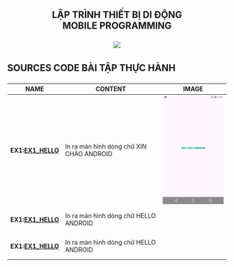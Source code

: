 <!-- TIÊU ĐỀ -->
<h2 align="center">
    LẬP TRÌNH THIẾT BỊ DI ĐỘNG <br>
    MOBILE PROGRAMMING
</h2>

###

<div align="center">
    <img height="400" src="https://i.pinimg.com/originals/dc/9e/df/dc9edff5a2c60cbb7b082367547c4757.gif"></img>
</div>

###

<h2 align="left">SOURCES CODE BÀI TẬP THỰC HÀNH</h2>

###

| NAME                                                                                                                                    | CONTENT                                  | IMAGE                                                                                                                                                     |
| --------------------------------------------------------------------------------------------------------------------------------------- | ---------------------------------------- | --------------------------------------------------------------------------------------------------------------------------------------------------------- |
| <h4>EX1:<a href="https://github.com/TruongNguQuyen/64131995-AndroidProgramming/tree/main/HELLO_ANDROID/app/src/main">EX1_HELLO</a></h4> | In ra màn hình dòng chữ XIN CHÀO ANDROID | <img width="200" src="https://github.com/TruongNguQuyen/64131995-AndroidProgramming/blob/main/HELLO_ANDROID/app/src/main/Screenshot_20250225_111514.png"> |
| <h4>EX1:<a href="">EX1_HELLO</a></h4>                                                                                                   | In ra màn hình dòng chữ HELLO ANDROID    |                                                                                                                                                           |
| <h4>EX1:<a href="">EX1_HELLO</a></h4>                                                                                                   | In ra màn hình dòng chữ HELLO ANDROID    |                                                                                                                                                           |
